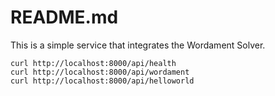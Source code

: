 # README.md
This is a simple service that integrates the Wordament Solver.  

```
curl http://localhost:8000/api/health
curl http://localhost:8000/api/wordament
curl http://localhost:8000/api/helloworld
```
